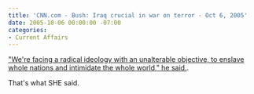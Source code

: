 ```yaml
---
title: 'CNN.com - Bush: Iraq crucial in war on terror - Oct 6, 2005'
date: 2005-10-06 00:00:00 -07:00
categories:
- Current Affairs
---
```


<p>
<a title="CNN.com - Bush: Iraq crucial in war on terror - Oct 6, 2005" href="http://www.cnn.com/2005/POLITICS/10/06/bush.iraq/index.html">"We're facing a radical ideology with an unalterable objective, to enslave whole nations and intimidate the whole world," he said.</a>.
</p>
<p>
That's what SHE said.
</p>
